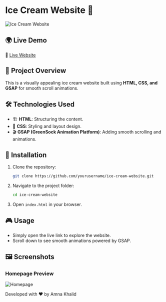 # Ice Cream Website 🍦

![Ice Cream Website](https://ice-cream-web-mu.vercel.app/)

## 🌍 Live Demo
🔗 [Live Website](https://ice-cream-web-mu.vercel.app/)

## 📌 Project Overview
This is a visually appealing ice cream website built using **HTML, CSS, and GSAP** for smooth scroll animations.

## 🛠️ Technologies Used
- 🏗 **HTML**: Structuring the content.
- 🎨 **CSS**: Styling and layout design.
- 🎬 **GSAP (GreenSock Animation Platform)**: Adding smooth scrolling and animations.

## 🚀 Installation
1. Clone the repository:
   ```sh
   git clone https://github.com/yourusername/ice-cream-website.git
   ```
2. Navigate to the project folder:
   ```sh
   cd ice-cream-website
   ```
3. Open `index.html` in your browser.

## 🎮 Usage
- Simply open the live link to explore the website.
- Scroll down to see smooth animations powered by GSAP.

## 🖼 Screenshots
### Homepage Preview
![Homepage](file-Hy8DnEWqdtNDJnK78pMe1Y)


Developed with ❤️ by Amna Khalid

